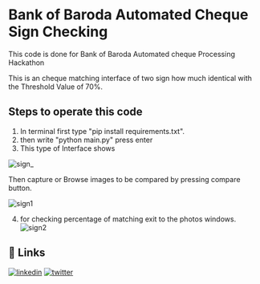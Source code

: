 # Bank of Baroda Automated Cheque Sign Checking

This code is done for Bank of Baroda Automated cheque Processing Hackathon

This is an cheque matching interface of two sign how much identical with the Threshold Value of 70%.


## Steps to operate this code
1. In terminal first type "pip install requirements.txt".
2. then write "python main.py" press enter
3. This type of Interface shows 


![sign_](https://user-images.githubusercontent.com/88238469/229874501-b7a30a6a-b733-454f-aba4-5598d6f05227.PNG)


Then capture or Browse images to be compared by pressing compare button.

![sign1](https://user-images.githubusercontent.com/88238469/229874575-dfa366ff-77b4-46e6-b9a6-9ad7579dd263.PNG)


4. for checking percentage of matching exit to the photos windows. 
![sign2](https://user-images.githubusercontent.com/88238469/229874637-488ec5e9-fe41-47e5-bab7-0a2b74d38998.PNG)


## 🔗 Links

[![linkedin](https://img.shields.io/badge/linkedin-0A66C2?style=for-the-badge&logo=linkedin&logoColor=white)](https://www.linkedin.com/in/rahul-kumar-7534111ab/)
[![twitter](https://img.shields.io/badge/twitter-1DA1F2?style=for-the-badge&logo=twitter&logoColor=white)](https://twitter.com/rahulkr54678274/)

